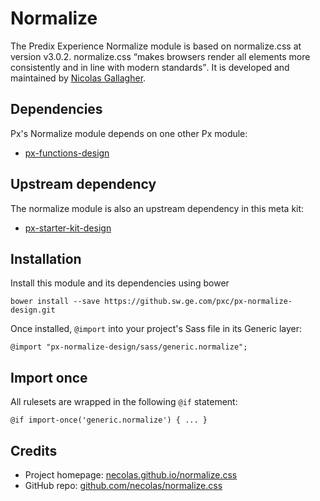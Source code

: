 # Normalize

The Predix Experience Normalize module is based on normalize.css at version v3.0.2. normalize.css <q>makes browsers render all elements more consistently and in line with modern standards</q>. It is developed and maintained by [Nicolas Gallagher](https://twitter.com/necolas).

## Dependencies

Px's Normalize module depends on one other Px module:

* [px-functions-design](https://github.sw.ge.com/pxc/px-functions-design)

## Upstream dependency

The normalize module is also an upstream dependency in this meta kit:

* [px-starter-kit-design](https://github.sw.ge.com/pxc/px-starter-kit-design)

## Installation

Install this module and its dependencies using bower

    bower install --save https://github.sw.ge.com/pxc/px-normalize-design.git

Once installed, `@import` into your project's Sass file in its Generic layer:

    @import "px-normalize-design/sass/generic.normalize";

## Import once

All rulesets are wrapped in the following `@if` statement:

    @if import-once('generic.normalize') { ... }

## Credits

* Project homepage: [necolas.github.io/normalize.css](http://necolas.github.io/normalize.css/)
* GitHub repo: [github.com/necolas/normalize.css](https://github.com/necolas/normalize.css/)

